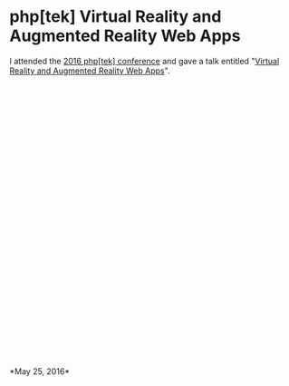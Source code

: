 # php[tek] Virtual Reality and Augmented Reality Web Apps

I attended the [2016 php[tek] conference](http://tek16.phparch.com/) and gave a talk entitled "[Virtual Reality and Augmented Reality Web Apps](https://tek16.phparch.com/speakers/#65740)". 

<div style="min-height: 500px">
<script async class="speakerdeck-embed" data-id="260ea108fa414851b4df53cfd7154537" data-ratio="1.77777777777778" src="//speakerdeck.com/assets/embed.js"></script>
</div>
*May 25, 2016*